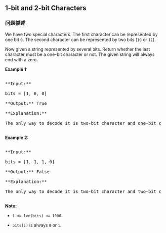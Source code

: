 ## 1-bit and 2-bit Characters  
### 问题描述
We have two special characters. The first character can be represented by one bit `0`. The second character can be represented by two bits (`10` or `11`).  

Now given a string represented by several bits. Return whether the last character must be a one-bit character or not. The given string will always end with a zero.

**Example 1:**<br />
<pre>
**Input:** 
bits = [1, 0, 0]
**Output:** True
**Explanation:** 
The only way to decode it is two-bit character and one-bit character. So the last character is one-bit character.
</pre>


**Example 2:**<br />
<pre>
**Input:** 
bits = [1, 1, 1, 0]
**Output:** False
**Explanation:** 
The only way to decode it is two-bit character and two-bit character. So the last character is NOT one-bit character.
</pre>


**Note:**
- `1 <= len(bits) <= 1000`.
- `bits[i]` is always `0` or `1`.

